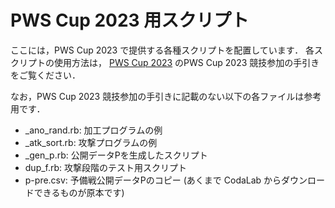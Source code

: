 # PWS Cup 2023 用スクリプト

ここには，PWS Cup 2023 で提供する各種スクリプトを配置しています．
各スクリプトの使用方法は，
[PWS Cup 2023](https://www.iwsec.org/pws/2023/cup23.html)
のPWS Cup 2023 競技参加の手引き
をご覧ください．

なお，PWS Cup 2023 競技参加の手引きに記載のない以下の各ファイルは参考用です．
* _ano_rand.rb: 加工プログラムの例
* _atk_sort.rb: 攻撃プログラムの例
* _gen_p.rb: 公開データPを生成したスクリプト
* dup_f.rb: 攻撃段階のテスト用スクリプト
* p-pre.csv: 予備戦公開データPのコピー (あくまで CodaLab からダウンロードできるものが原本です)
